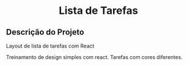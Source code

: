 <h1 align="center">Lista de Tarefas</h1>

## Descrição do Projeto
Layout de lista de tarefas com React

Treinamento de design simples com react.
Tarefas com cores diferentes.


